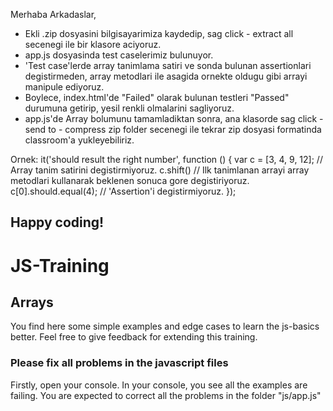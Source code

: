 Merhaba Arkadaslar,

- Ekli .zip dosyasini bilgisayarimiza kaydedip, sag click - extract all secenegi ile bir klasore aciyoruz.  
- app.js dosyasinda test caselerimiz bulunuyor. 
- 'Test case'lerde array tanimlama satiri ve sonda bulunan assertionlari degistirmeden, array metodlari ile asagida ornekte oldugu gibi arrayi manipule ediyoruz. 
- Boylece, index.html'de "Failed" olarak bulunan testleri "Passed" durumuna getirip, yesil renkli olmalarini sagliyoruz. 
- app.js'de Array bolumunu tamamladiktan sonra,  ana klasorde sag click - send to - compress zip folder secenegi ile tekrar zip dosyasi formatinda classroom'a yukleyebiliriz. 

Ornek: 
it('should result the right number', function () {
            var c = [3, 4, 9, 12]; // Array tanim satirini degistirmiyoruz.
            c.shift() //  Ilk tanimlanan arrayi array metodlari kullanarak beklenen sonuca gore degistiriyoruz. 
            c[0].should.equal(4); // 'Assertion'i degistirmiyoruz. 
        });

Happy coding!
-----------------------------------

# JS-Training
## Arrays

You find here some simple examples and edge cases to learn the js-basics better.
Feel free to give feedback for extending this training.

### Please fix all problems in the javascript files
Firstly, open your console.
In your console, you see all the examples are failing. You are expected to correct all the problems in the folder "js/app.js"
    
